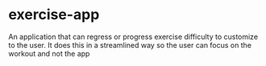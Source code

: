 # exercise-app
An application that can regress or progress exercise difficulty to customize to the user. It does this in a streamlined way so the user can focus on the workout and not the app
